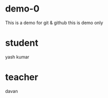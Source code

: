 # demo-0
This is a demo for git &amp; github
this is demo only 

# student
yash kumar

# teacher
davan